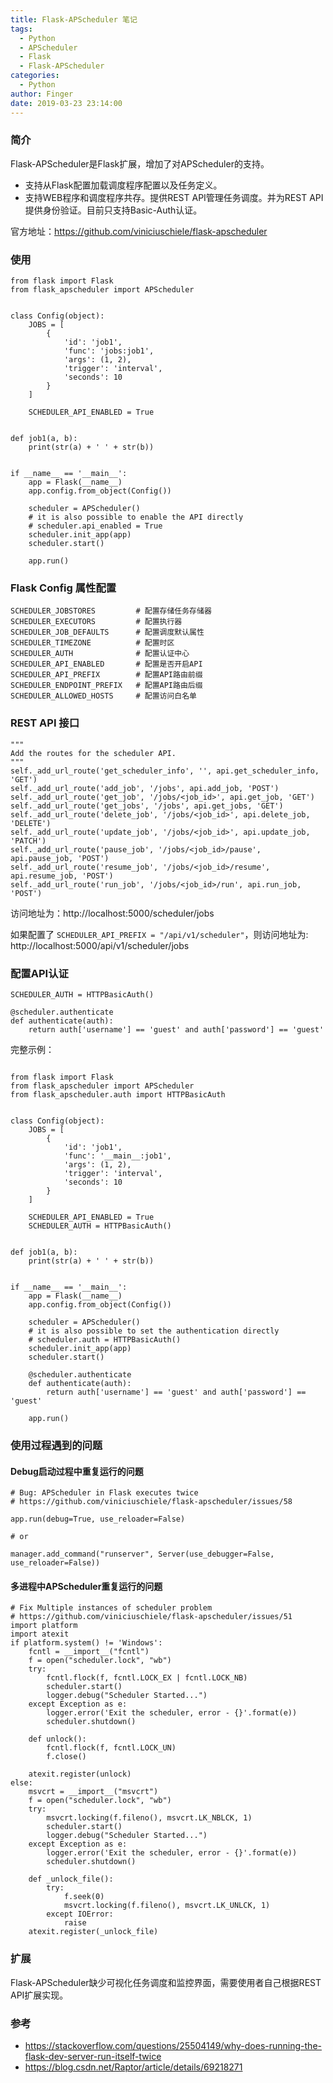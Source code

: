 ```yaml
---
title: Flask-APScheduler 笔记
tags:
  - Python
  - APScheduler
  - Flask
  - Flask-APScheduler
categories:
  - Python
author: Finger
date: 2019-03-23 23:14:00
---
```


### 简介

Flask-APScheduler是Flask扩展，增加了对APScheduler的支持。

- 支持从Flask配置加载调度程序配置以及任务定义。
- 支持WEB程序和调度程序共存。提供REST API管理任务调度。并为REST API提供身份验证。目前只支持Basic-Auth认证。

官方地址：https://github.com/viniciuschiele/flask-apscheduler


### 使用
```
from flask import Flask
from flask_apscheduler import APScheduler


class Config(object):
    JOBS = [
        {
            'id': 'job1',
            'func': 'jobs:job1',
            'args': (1, 2),
            'trigger': 'interval',
            'seconds': 10
        }
    ]

    SCHEDULER_API_ENABLED = True


def job1(a, b):
    print(str(a) + ' ' + str(b))


if __name__ == '__main__':
    app = Flask(__name__)
    app.config.from_object(Config())

    scheduler = APScheduler()
    # it is also possible to enable the API directly
    # scheduler.api_enabled = True
    scheduler.init_app(app)
    scheduler.start()

    app.run()
```

### Flask Config 属性配置

```
SCHEDULER_JOBSTORES         # 配置存储任务存储器
SCHEDULER_EXECUTORS         # 配置执行器
SCHEDULER_JOB_DEFAULTS      # 配置调度默认属性
SCHEDULER_TIMEZONE          # 配置时区
SCHEDULER_AUTH              # 配置认证中心
SCHEDULER_API_ENABLED       # 配置是否开启API
SCHEDULER_API_PREFIX        # 配置API路由前缀
SCHEDULER_ENDPOINT_PREFIX   # 配置API路由后缀
SCHEDULER_ALLOWED_HOSTS     # 配置访问白名单
```

### REST API 接口
```
"""
Add the routes for the scheduler API.
"""
self._add_url_route('get_scheduler_info', '', api.get_scheduler_info, 'GET')
self._add_url_route('add_job', '/jobs', api.add_job, 'POST')
self._add_url_route('get_job', '/jobs/<job_id>', api.get_job, 'GET')
self._add_url_route('get_jobs', '/jobs', api.get_jobs, 'GET')
self._add_url_route('delete_job', '/jobs/<job_id>', api.delete_job, 'DELETE')
self._add_url_route('update_job', '/jobs/<job_id>', api.update_job, 'PATCH')
self._add_url_route('pause_job', '/jobs/<job_id>/pause', api.pause_job, 'POST')
self._add_url_route('resume_job', '/jobs/<job_id>/resume', api.resume_job, 'POST')
self._add_url_route('run_job', '/jobs/<job_id>/run', api.run_job, 'POST')
```

访问地址为：http://localhost:5000/scheduler/jobs

如果配置了 `SCHEDULER_API_PREFIX = "/api/v1/scheduler"`，则访问地址为: http://localhost:5000/api/v1/scheduler/jobs

### 配置API认证
```
SCHEDULER_AUTH = HTTPBasicAuth()

@scheduler.authenticate
def authenticate(auth):
    return auth['username'] == 'guest' and auth['password'] == 'guest'
```

完整示例：

```

from flask import Flask
from flask_apscheduler import APScheduler
from flask_apscheduler.auth import HTTPBasicAuth


class Config(object):
    JOBS = [
        {
            'id': 'job1',
            'func': '__main__:job1',
            'args': (1, 2),
            'trigger': 'interval',
            'seconds': 10
        }
    ]

    SCHEDULER_API_ENABLED = True
    SCHEDULER_AUTH = HTTPBasicAuth()


def job1(a, b):
    print(str(a) + ' ' + str(b))


if __name__ == '__main__':
    app = Flask(__name__)
    app.config.from_object(Config())

    scheduler = APScheduler()
    # it is also possible to set the authentication directly
    # scheduler.auth = HTTPBasicAuth()
    scheduler.init_app(app)
    scheduler.start()

    @scheduler.authenticate
    def authenticate(auth):
        return auth['username'] == 'guest' and auth['password'] == 'guest'

    app.run()
```

### 使用过程遇到的问题

#### Debug启动过程中重复运行的问题
```
# Bug: APScheduler in Flask executes twice
# https://github.com/viniciuschiele/flask-apscheduler/issues/58

app.run(debug=True, use_reloader=False)

# or 

manager.add_command("runserver", Server(use_debugger=False, use_reloader=False))
```

#### 多进程中APScheduler重复运行的问题
```
# Fix Multiple instances of scheduler problem
# https://github.com/viniciuschiele/flask-apscheduler/issues/51
import platform
import atexit
if platform.system() != 'Windows':
    fcntl = __import__("fcntl")
    f = open("scheduler.lock", "wb")
    try:
        fcntl.flock(f, fcntl.LOCK_EX | fcntl.LOCK_NB)
        scheduler.start()
        logger.debug("Scheduler Started...")
    except Exception as e:
        logger.error('Exit the scheduler, error - {}'.format(e))
        scheduler.shutdown()

    def unlock():
        fcntl.flock(f, fcntl.LOCK_UN)
        f.close()

    atexit.register(unlock)
else:
    msvcrt = __import__("msvcrt")
    f = open("scheduler.lock", "wb")
    try:
        msvcrt.locking(f.fileno(), msvcrt.LK_NBLCK, 1)
        scheduler.start()
        logger.debug("Scheduler Started...")
    except Exception as e:
        logger.error('Exit the scheduler, error - {}'.format(e))
        scheduler.shutdown()

    def _unlock_file():
        try:
            f.seek(0)
            msvcrt.locking(f.fileno(), msvcrt.LK_UNLCK, 1)
        except IOError:
            raise
    atexit.register(_unlock_file)
```

### 扩展
Flask-APScheduler缺少可视化任务调度和监控界面，需要使用者自己根据REST API扩展实现。


### 参考

- https://stackoverflow.com/questions/25504149/why-does-running-the-flask-dev-server-run-itself-twice
- https://blog.csdn.net/Raptor/article/details/69218271
